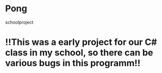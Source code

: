 # Pong
schoolproject

# !!This was a early project for our C# class in my school, so there can be various bugs in this programm!!
